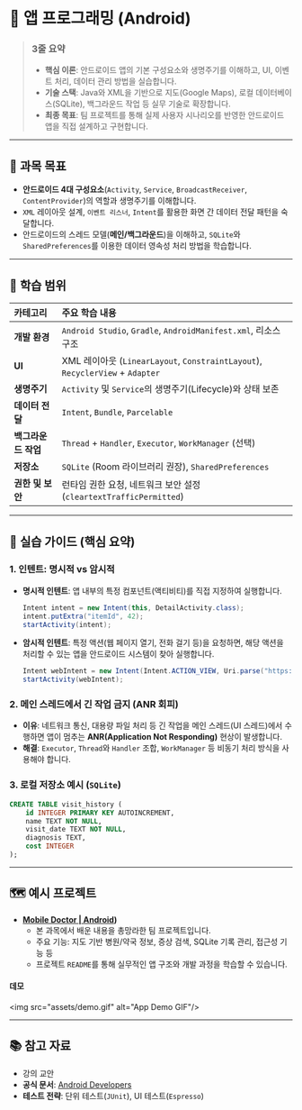 # 📱 앱 프로그래밍 (Android)

> ### 3줄 요약
>
>   - **핵심 이론**: 안드로이드 앱의 기본 구성요소와 생명주기를 이해하고, UI, 이벤트 처리, 데이터 관리 방법을 실습합니다.
>   - **기술 스택**: Java와 XML을 기반으로 지도(Google Maps), 로컬 데이터베이스(SQLite), 백그라운드 작업 등 실무 기술로 확장합니다.
>   - **최종 목표**: 팀 프로젝트를 통해 실제 사용자 시나리오를 반영한 안드로이드 앱을 직접 설계하고 구현합니다.

-----

## 🎯 과목 목표

  - **안드로이드 4대 구성요소**(`Activity`, `Service`, `BroadcastReceiver`, `ContentProvider`)의 역할과 생명주기를 이해합니다.
  - `XML` 레이아웃 설계, `이벤트 리스너`, `Intent`를 활용한 화면 간 데이터 전달 패턴을 숙달합니다.
  - 안드로이드의 스레드 모델(**메인/백그라운드**)을 이해하고, `SQLite`와 `SharedPreferences`를 이용한 데이터 영속성 처리 방법을 학습합니다.

-----

## 🧭 학습 범위

| 카테고리 | 주요 학습 내용 |
| :--- | :--- |
| **개발 환경** | `Android Studio`, `Gradle`, `AndroidManifest.xml`, 리소스 구조 |
| **UI** | XML 레이아웃 (`LinearLayout`, `ConstraintLayout`), `RecyclerView` + `Adapter` |
| **생명주기** | `Activity` 및 `Service`의 생명주기(Lifecycle)와 상태 보존 |
| **데이터 전달** | `Intent`, `Bundle`, `Parcelable` |
| **백그라운드 작업**| `Thread` + `Handler`, `Executor`, `WorkManager` (선택) |
| **저장소** | `SQLite` (Room 라이브러리 권장), `SharedPreferences` |
| **권한 및 보안** | 런타임 권한 요청, 네트워크 보안 설정 (`cleartextTrafficPermitted`) |

-----

## 🧪 실습 가이드 (핵심 요약)

### 1\. 인텐트: 명시적 vs 암시적

  - **명시적 인텐트**: 앱 내부의 특정 컴포넌트(액티비티)를 직접 지정하여 실행합니다.
    ```java
    Intent intent = new Intent(this, DetailActivity.class);
    intent.putExtra("itemId", 42);
    startActivity(intent);
    ```
  - **암시적 인텐트**: 특정 액션(웹 페이지 열기, 전화 걸기 등)을 요청하면, 해당 액션을 처리할 수 있는 앱을 안드로이드 시스템이 찾아 실행합니다.
    ```java
    Intent webIntent = new Intent(Intent.ACTION_VIEW, Uri.parse("https://example.com"));
    startActivity(webIntent);
    ```

### 2\. 메인 스레드에서 긴 작업 금지 (ANR 회피)

  - **이유**: 네트워크 통신, 대용량 파일 처리 등 긴 작업을 메인 스레드(UI 스레드)에서 수행하면 앱이 멈추는 **ANR(Application Not Responding)** 현상이 발생합니다.
  - **해결**: `Executor`, `Thread`와 `Handler` 조합, `WorkManager` 등 비동기 처리 방식을 사용해야 합니다.

### 3\. 로컬 저장소 예시 (`SQLite`)

```sql
CREATE TABLE visit_history (
    id INTEGER PRIMARY KEY AUTOINCREMENT,
    name TEXT NOT NULL,
    visit_date TEXT NOT NULL,
    diagnosis TEXT,
    cost INTEGER
);
```

-----

## 🗺️ 예시 프로젝트

  - **[Mobile Doctor | Android](https://github.com/jihun-moon/mobile-doctor-app))**
      - 본 과목에서 배운 내용을 총망라한 팀 프로젝트입니다.
      - 주요 기능: 지도 기반 병원/약국 정보, 증상 검색, SQLite 기록 관리, 접근성 기능 등
      - 프로젝트 `README`를 통해 실무적인 앱 구조와 개발 과정을 학습할 수 있습니다.

#### 데모

\<img src="assets/demo.gif" alt="App Demo GIF"/\>

-----

## 📚 참고 자료

  - 강의 교안
  - **공식 문서**: [Android Developers](https://developer.android.com/)
  - **테스트 전략**: 단위 테스트(`JUnit`), UI 테스트(`Espresso`)
